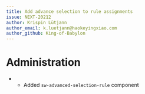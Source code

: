 ```yaml
---
title: Add advance selection to rule assignments
issue: NEXT-20212
author: Krispin Lütjann
author_email: k.luetjann@haokeyingxiao.com
author_github: King-of-Babylon
---
```

# Administration
* * Added `sw-advanced-selection-rule` component
